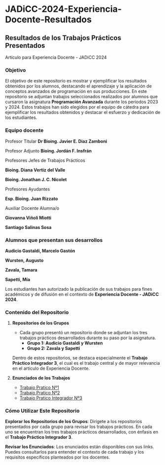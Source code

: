 # JADiCC-2024-Experiencia-Docente-Resultados

## Resultados de los Trabajos Prácticos Presentados
Artículo para Experiencia Docente - JADiCC 2024
### Objetivo

El objetivo de este repositorio es mostrar y ejemplificar los resultados obtenidos por los alumnos, destacando el aprendizaje y la aplicación de conceptos avanzados de programación en sus producciones.
En este repositorio se adjuntan trabajos seleccionados realizados por alumnos que cursaron la asignatura **Programación Avanzada** durante los periodos 2023 y 2024. Estos trabajos han sido elegidos por el equipo de cátedra para ejemplificar los resultados obtenidos y destacar el esfuerzo y dedicación de los estudiantes.

### Equipo docente
Profesor Titular
**Dr Bioing. Javier E. Diaz Zamboni**

Profesor Adjunto
**Bioing. Jordán F. Insfrán**

Profesores Jefes de Trabajos Prácticos

**Bioing. Diana Vertiz del Valle**

**Bioing. Jonathan J. C. Nicolet**

Profesores Ayudantes 

**Esp. Bioing. Juan Rizzato**

Auxiliar Docente Alumna/o

**Giovanna Viñoli Miotti**

**Santiago Salinas Sosa**

### Alumnos que presentan sus desarrollos 

 **Audicio Gastaldi, Marcelo Gastón**
 
 **Wursten, Augusto**
 
  **Zavala, Tamara**
  
   **Sapetti, Mía**

Los estudiantes han autorizado la publicación de sus trabajos para fines académicos y de difusión en el contexto de **Experiencia Docente - JADiCC 2024**.

### Contenido del Repositorio

1. **Repositorios de los Grupos**
   - Cada grupo presentó un repositorio donde se adjuntan los tres trabajos prácticos desarrollados durante su paso por la asignatura.
     - **Grupo 1: Audicio Gastaldi y Wursten**
     - **Grupo 2: Zavala y Sapetti**
   
   Dentro de estos repositorios, se destaca especialmente el **Trabajo Práctico Integrador 3**, el cual es el trabajo central y de mayor relevancia en el artículo de Experiencia Docente.

2. **Enunciados de los Trabajos**
   - [Trabajo Pratico Nº1](https://docs.google.com/document/d/1JiRUuI6MxDYKdyYLnItEZZm_02WWPGL0gNeINfFvc0U/edit)
   - [Trabajo Pratico Nº2](https://docs.google.com/document/d/1MwTeoDaH7yYNvK35ETlkVy6RiUI27QJmGfHXQd_a0s0/edit)
   - [Trabajo Pratico Integrador Nº3](https://docs.google.com/document/d/1d676XZi_dZtphzD6cDxnHgCsYQJChrF21YuNSCOScPA/edit)
   


### Cómo Utilizar Este Repositorio

**Explorar los Repositorios de los Grupos**: Dirígete a los repositorios presentados por cada grupo para revisar los trabajos prácticos. En cada uno se encuentran los tres trabajos prácticos desarrollados, con énfasis en el **Trabajo Práctico Integrador 3**.
   
 **Revisar los Enunciados**: Los enunciados están disponibles con sus links. Puedes consultarlos para entender el contexto de cada trabajo y los requisitos específicos planteados por los docentes.
